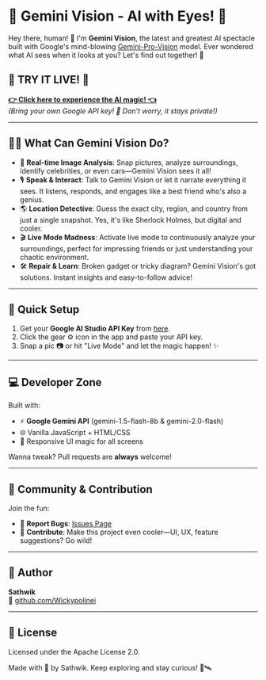 # 🌟 Gemini Vision - AI with Eyes! 🌟

Hey there, human! 👋 I'm **Gemini Vision**, the latest and greatest AI spectacle built with Google's mind-blowing [Gemini-Pro-Vision](https://deepmind.google/technologies/gemini/) model. Ever wondered what AI sees when it looks at you? Let's find out together! 🚀

## 🚨 TRY IT LIVE! 🚨

[**👉 Click here to experience the AI magic! 👈**](https://vision-ai-js.vercel.app/)  
*(Bring your own Google API key! 🔑 Don’t worry, it stays private!)*

---

## 🦸‍♂️ What Can Gemini Vision Do?

- 📸 **Real-time Image Analysis**: Snap pictures, analyze surroundings, identify celebrities, or even cars—Gemini Vision sees it all!
- 🎙️ **Speak & Interact**: Talk to Gemini Vision or let it narrate everything it sees. It listens, responds, and engages like a best friend who's also a genius.
- 🌎 **Location Detective**: Guess the exact city, region, and country from just a single snapshot. Yes, it's like Sherlock Holmes, but digital and cooler.
- 🎬 **Live Mode Madness**: Activate live mode to continuously analyze your surroundings, perfect for impressing friends or just understanding your chaotic environment.
- 🛠️ **Repair & Learn**: Broken gadget or tricky diagram? Gemini Vision's got solutions. Instant insights and easy-to-follow advice!

---

## 🔧 Quick Setup

1. Get your **Google AI Studio API Key** from [here](https://ai.google.dev/).
2. Click the gear ⚙️ icon in the app and paste your API key.
3. Snap a pic 📷 or hit "Live Mode" and let the magic happen! ✨

---

## 💻 Developer Zone

Built with:
- ⚡ **Google Gemini API** (gemini-1.5-flash-8b & gemini-2.0-flash)
- 🌐 Vanilla JavaScript + HTML/CSS
- 🎨 Responsive UI magic for all screens

Wanna tweak? Pull requests are **always** welcome!

---

## 🙌 Community & Contribution

Join the fun:
- 🌟 **Report Bugs**: [Issues Page](https://github.com/Wickypolinei/gemini-vision/issues)
- 🚀 **Contribute**: Make this project even cooler—UI, UX, feature suggestions? Go wild!

---

## 👤 Author

**Sathwik**  
🌟 [github.com/Wickypolinei](https://github.com/Wickypolinei)

---

## 📜 License

Licensed under the Apache License 2.0.

Made with 💖 by Sathwik. Keep exploring and stay curious! 🌌🛰️

